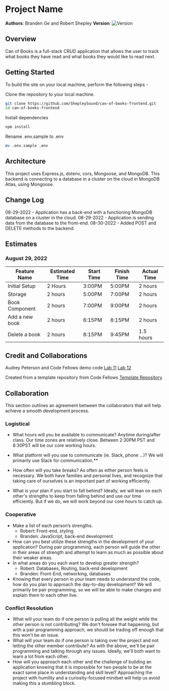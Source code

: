 # Project Name

**Authors**: Branden Ge and Robert Shepley
**Version**: ![Version](https://img.shields.io/github/package-json/v/brandenge/can-of-books-backend)

## Overview
<!-- Provide a high level overview of what this application is and why you are building it, beyond the fact that it's an assignment for this class. (i.e. What's your problem domain?) -->
Can of Books is a full-stack CRUD application that allows the user to track what books they have read and what books they would like to read next.

## Getting Started
<!-- What are the steps that a user must take in order to build this app on their own machine and get it running? -->
To build the site on your local machine, perform the following steps -

Clone the repository to your local machine.

```bash
git clone https://github.com/ShepleySound/can-of-books-frontend.git
cd can-of-books-frontend
```

Install dependencies

```bash
npm install
```

Rename .env.sample to .env

```bash
mv .env.sample .env
```

## Architecture
<!-- Provide a detailed description of the application design. What technologies (languages, libraries, etc) you're using, and any other relevant design information. -->

This project uses Express.js, dotenv, cors, Mongoose, and MongoDB. This backend is connecting to a database in a cluster on the cloud in MongoDB Atlas, using Mongoose.

## Change Log
<!-- Use this area to document the iterative changes made to your application as each feature is successfully implemented. Use time stamps. Here's an example:

01-01-2001 4:59pm - Application now has a fully-functional express server, with a GET route for the location resource. -->
08-29-2022 - Application has a back-end with a functioning MongoDB database on a cluster in the cloud.
08-29-2022 - Application is sending data from the database to the front-end.
08-30-2022 - Added POST and DELETE methods to the backend.

## Estimates
<!-- See below -->

### August 29, 2022

| Feature Name | Estimated Time | Start Time | Finish Time | Actual Time |
| ------------ | -------------- | ---------- | ----------- | ----------- |
| Initial Setup | 2 Hours | 3:00PM | 5:00PM | 2 hours |
| Storage       | 2 hours | 5:00PM | 7:00PM | 2 hours |
| Book Component | 2 hours | 7:00PM | 9:00PM | 2 hours |
| Add a new book | 2 hours | 6:15PM | 8:15PM | 2 hours |
| Delete a book | 2 hours | 8:15PM | 9:45PM | 1.5 hours |

## Credit and Collaborations
<!-- Give credit (and a link) to other people or resources that helped you build this application. -->

Audrey Peterson and Code Fellows demo code
[Lab 11](https://github.com/codefellows/seattle-code-301d88/tree/main/class-11/in-class-demo)
[Lab 12](https://github.com/codefellows/seattle-code-301d88/tree/main/class-12/in-class-demo)

Created from a template repository from Code Fellows
[Template Repository](https://github.com/codefellows/can-of-books-backend-template)

## Collaboration

This section outlines an agreement between the collaborators that will help achieve a smooth development process.

### Logistical

- What hours will you be available to communicate?
  Anytime during/after class. Our time zones are relatively close. Between 2:30PM PST and 8:30PST will be our core working hours.

- What platform will you use to communicate (ie. Slack, phone …)?
  We will primarily use Slack for communication.**
- How often will you take breaks?
  As often as either person feels is necessary. We both have families and personal lives, and recognize that taking care of ourselves is an important part of working efficiently.
- What is your plan if you start to fall behind?
  Ideally, we will lean on each other's strengths to keep from falling behind and use our time efficiently. But if we do, we will work beyond our core hours to catch up.

### Cooperative

- Make a list of each person’s strengths.
  - Robert: Front-end, styling
  - Branden: JavaScript, back-end development
- How can you best utilize these strengths in the development of your application?  During pair programming, each person will guide the other in their areas of strength and attempt to learn as much as possible about their weaker areas.
- In what areas do you each want to develop greater strength?
  - Robert: Databases, Routing, back-end development
  - Branden: Front-End, networking, databases
- Knowing that every person in your team needs to understand the code, how do you plan to approach the day-to-day development?
We will primarily be pair programming, so we will be able to make changes and explain them to each other live.

### Conflict Resolution

- What will your team do if one person is pulling all the weight while the other person is not contributing?
We don't foresee that happening, but with a pair programming approach, we should be trading off enough that this won't be an issue.
- What will your team do if one person is taking over the project and not letting the other member contribute?
As with the above, we'll be pair programming and talking through any issues. Ideally, we'll both want to learn a lot from each other.
- How will you approach each other and the challenge of building an application knowing that it is impossible for two people to be at the exact same place in understanding and skill level?
Approaching the project with humility and a curiosity-focused mindset will help us avoid making this a stumbling block.

